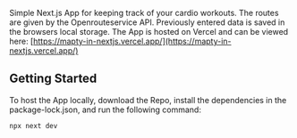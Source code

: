 Simple Next.js App for keeping track of your cardio workouts. The routes are given by the Openrouteservice API. Previously entered data is saved in the browsers local storage. The App is hosted on Vercel and can be viewed here: [https://mapty-in-nextjs.vercel.app/](https://mapty-in-nextjs.vercel.app/)

## Getting Started
To host the App locally, download the Repo, install the dependencies in the package-lock.json, and run the following command:

```console
npx next dev
```
